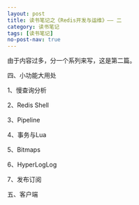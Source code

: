 ```yaml
---
layout: post
title: 读书笔记之《Redis开发与运维》—— 二
category: 读书笔记
tags: [读书笔记]
no-post-nav: true
---
```


由于内容过多，分一个系列来写，这是第二篇。

四、小功能大用处

1、慢查询分析

2、Redis Shell

3、Pipeline

4、事务与Lua

5、Bitmaps

6、HyperLogLog

7、发布订阅


五、客户端